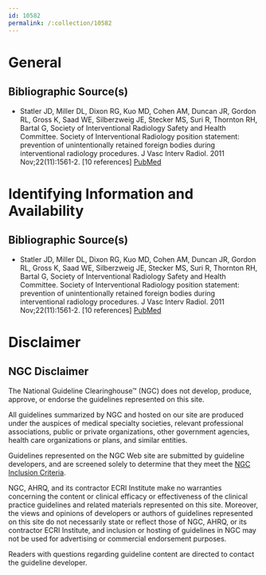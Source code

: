 ```yaml
---
id: 10582
permalink: /:collection/10582
---
```


# General

## Bibliographic Source(s)

- Statler JD, Miller DL, Dixon RG, Kuo MD, Cohen AM, Duncan JR, Gordon RL, Gross K, Saad WE, Silberzweig JE, Stecker MS, Suri R, Thornton RH, Bartal G, Society of Interventional Radiology Safety and Health Committee. Society of Interventional Radiology position statement: prevention of unintentionally retained foreign bodies during interventional radiology procedures. J Vasc Interv Radiol. 2011 Nov;22(11):1561-2. [10 references] [ PubMed ](http://www.ncbi.nlm.nih.gov/entrez/query.fcgi?cmd=Retrieve&db=pubmed&dopt=Abstract&list_uids=21937240)

# Identifying Information and Availability

## Bibliographic Source(s)

- Statler JD, Miller DL, Dixon RG, Kuo MD, Cohen AM, Duncan JR, Gordon RL, Gross K, Saad WE, Silberzweig JE, Stecker MS, Suri R, Thornton RH, Bartal G, Society of Interventional Radiology Safety and Health Committee. Society of Interventional Radiology position statement: prevention of unintentionally retained foreign bodies during interventional radiology procedures. J Vasc Interv Radiol. 2011 Nov;22(11):1561-2. [10 references] [ PubMed ](http://www.ncbi.nlm.nih.gov/entrez/query.fcgi?cmd=Retrieve&db=pubmed&dopt=Abstract&list_uids=21937240)

# Disclaimer

## NGC Disclaimer

The National Guideline Clearinghouse™ (NGC) does not develop, produce, approve, or endorse the guidelines represented on this site.

All guidelines summarized by NGC and hosted on our site are produced under the auspices of medical specialty societies, relevant professional associations, public or private organizations, other government agencies, health care organizations or plans, and similar entities.

Guidelines represented on the NGC Web site are submitted by guideline developers, and are screened solely to determine that they meet the [NGC Inclusion Criteria](/help-and-about/summaries/inclusion-criteria).

NGC, AHRQ, and its contractor ECRI Institute make no warranties concerning the content or clinical efficacy or effectiveness of the clinical practice guidelines and related materials represented on this site. Moreover, the views and opinions of developers or authors of guidelines represented on this site do not necessarily state or reflect those of NGC, AHRQ, or its contractor ECRI Institute, and inclusion or hosting of guidelines in NGC may not be used for advertising or commercial endorsement purposes.

Readers with questions regarding guideline content are directed to contact the guideline developer.

